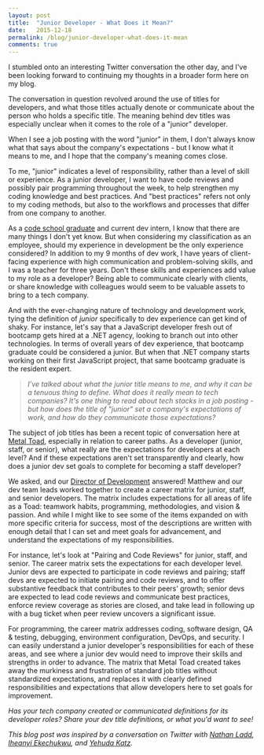 ```yaml
---
layout: post
title:  "Junior Developer - What Does it Mean?"
date:   2015-12-18
permalink: /blog/junior-developer-what-does-it-mean
comments: true
---
```


I stumbled onto an interesting Twitter conversation the other day, and I've been looking forward to continuing my thoughts in a broader form here on my blog.

The conversation in question revolved around the use of titles for developers, and what those titles actually denote or communicate about the person who holds a specific title. The meaning behind dev titles was especially unclear when it comes to the role of a "junior" developer.

When I see a job posting with the word "junior" in them, I don't always know what that says about the company's expectations - but I know what it means to me, and I hope that the company's meaning comes close.

To me, "junior" indicates a level of responsibility, rather than a level of skill or experience. As a junior developer, I want to have code reviews and possibly pair programming throughout the week, to help strengthen my coding knowledge and best practices. And "best practices" refers not only to my coding methods, but also to the workflows and processes that differ from one company to another.

As a [code school graduate](http://mathys-potestio.com/want-to-be-a-developer-where-to-start-and-what-to-expect/) and current dev intern, I know that there are many things I don't yet know. But when considering my classification as an employee, should my experience in development be the only experience considered? In addition to my 9 months of dev work, I have years of client-facing experience with high communication and problem-solving skills, and I was a teacher for three years. Don't these skills and experiences add value to my role as a developer? Being able to communicate clearly with clients, or share knowledge with colleagues would seem to be valuable assets to bring to a tech company.

And with the ever-changing nature of technology and development work, tying the definition of _junior_ specifically to dev experience can get kind of shaky. For instance, let's say that a JavaScript developer fresh out of bootcamp gets hired at a .NET agency, looking to branch out into other technologies. In terms of overall years of dev experience, that bootcamp graduate could be considered a junior. But when that .NET company starts working on their first JavaScript project, that same bootcamp graduate is the resident expert.

> _I've talked about what the junior title means to me, and why it can be a tenuous thing to define. What does it really mean to tech companies? It's one thing to read about tech stacks in a job posting - but how does the title of "junior" set a company's expectations of work, and how do they communicate those expectations?_

The subject of job titles has been a recent topic of conversation here at [Metal Toad](http://www.metaltoad.com/), especially in relation to career paths. As a developer (junior, staff, or senior), what really are the expectations for developers at each level? And if these expectations aren't set transparently and clearly, how does a junior dev set goals to complete for becoming a staff developer?

We asked, and our [Director of Development](http://www.metaltoad.com/people/matthewgarthmcluckie) answered! Matthew and our dev team leads worked together to create a career matrix for junior, staff, and senior developers. The matrix includes expectations for all areas of life as a Toad: teamwork habits, programming, methodologies, and vision & passion. And while I might like to see some of the items expanded on with more specific criteria for success, most of the descriptions are written with enough detail that I can set and meet goals for advancement, and understand the expectations of my responsibilities.

For instance, let's look at "Pairing and Code Reviews" for junior, staff, and senior. The career matrix sets the expectations for each developer level. Junior devs are expected to participate in code reviews and pairing; staff devs are expected to initiate pairing and code reviews, and to offer substantive feedback that contributes to their peers' growth; senior devs are expected to lead code reviews and communicate best practices, enforce review coverage as stories are closed, and take lead in following up with a bug ticket when peer review uncovers a significant issue.

For programming, the career matrix addresses coding, software design, QA & testing, debugging, environment configuration, DevOps, and security. I can easily understand a junior developer's responsibilities for each of these areas, and see where a junior dev would need to improve their skills and strengths in order to advance. The matrix that Metal Toad created takes away the murkiness and frustration of standard job titles without standardized expectations, and replaces it with clearly defined responsibilities and expectations that allow developers here to set goals for improvement.

*Has your tech company created or communicated definitions for its developer roles? Share your dev title definitions, or what you'd want to see!*

_This blog post was inspired by a conversation on Twitter with [Nathan Ladd](https://twitter.com/realntl), [Iheanyi Ekechukwu](https://twitter.com/kwuchu), and [Yehuda Katz](https://twitter.com/wycats)._